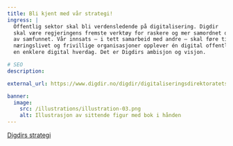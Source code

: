```yaml
---
title: Bli kjent med vår strategi!
ingress: |
  Offentlig sektor skal bli verdensledende på digitalisering. Digdir
  skal være regjeringens fremste verktøy for raskere og mer samordnet digitalisering 
  av samfunnet. Vår innsats – i tett samarbeid med andre – skal føre til at innbyggerne, 
  næringslivet og frivillige organisasjoner opplever én digital offentlig sektor og får 
  en enklere digital hverdag. Det er Digdirs ambisjon og visjon.

# SEO
description:

external_url: https://www.digdir.no/digdir/digitaliseringsdirektoratets-strategi/2497

banner:
  image:
    src: /illustrations/illustration-03.png
    alt: Illustrasjon av sittende figur med bok i hånden
---
```


[Digdirs strategi](https://digdir.sharepoint.com/SitePages/digdirsm%C3%A5lbilde.aspx)
